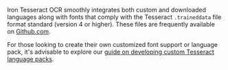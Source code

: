 Iron Tesseract OCR smoothly integrates both custom and downloaded languages along with fonts that comply with the Tesseract `.traineddata` file format standard (version 4 or higher). These files are frequently available on [Github.com](https://github.com).

For those looking to create their own customized font support or language pack, it's advisable to explore our [guide on developing custom Tesseract language packs](https://ironsoftware.com/csharp/ocr/troubleshooting/custom-ocr-language-packs/).